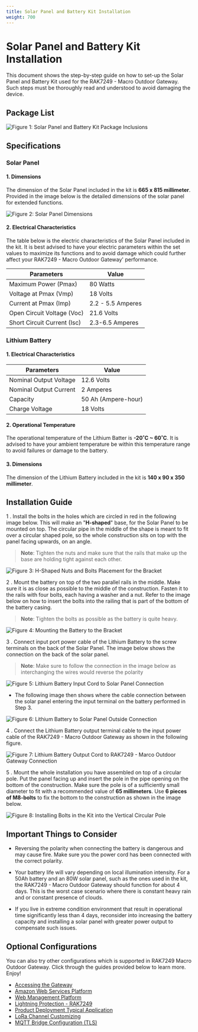 ```yaml
---
title: Solar Panel and Battery Kit Installation
weight: 700
---
```


# Solar Panel and Battery Kit Installation

This document shows the step-by-step guide on how to set-up the Solar Panel and Battery Kit used for the RAK7249 - Macro Outdoor Gateway. Such steps must be thoroughly read and understood to avoid damaging the device.


## Package List
![Figure 1: Solar Panel and Battery Kit Package Inclusions](images/package_inclusion_solar.jpg)

## Specifications

### Solar Panel

#### 1. Dimensions

The dimension of the Solar Panel included in the kit is **665 x 815 millimeter**. Provided in the image below is the detailed dimensions of the solar panel for extended functions.

![Figure 2: Solar Panel Dimensions](images/solar_dimension.jpg)

#### 2. Electrical Characteristics

The table below is the electric characteristics of the Solar Panel included in the kit. It is best advised to have your electric parameters within the set values to maximize its functions and to avoid damage which could further affect your RAK7249 - Macro Outdoor Gateway' performance.

| Parameters                  | Value             |
|-----------------------------|-------------------|
| Maximum Power (Pmax)        | 80 Watts          |
| Voltage at Pmax (Vmp)       | 18 Volts          |
| Current at Pmax (Imp)       | 2.2 - 5.5 Amperes |
| Open Circuit Voltage (Voc)  | 21.6 Volts        |
| Short Circuit Current (Isc) | 2.3-6.5 Amperes   |

### Lithium Battery

#### 1. Electrical Characteristics

| Parameters             | Value               |
|------------------------|---------------------|
| Nominal Output Voltage | 12.6 Volts          |
| Nominal Output Current | 2 Amperes           |
| Capacity               | 50 Ah (Ampere-hour) |
| Charge Voltage         | 18 Volts            |

#### 2. Operational Temperature

The operational temperature of the Lithium Batter is **-20˚C ~ 60˚C**. It is advised to have your ambient temperature be within this temperature range to avoid failures or damage to the battery. 

#### 3. Dimensions

The dimension of the Lithium Battery included in the kit is **140 x 90 x 350 millimeter**.
## Installation Guide

1 . Install the bolts in the holes which are circled in red in the following image below. This will make an "**H-shaped**" base, for the Solar Panel to be mounted on top. The circular pipe in the middle of the shape is meant to fit over a circular shaped pole, so the whole construction sits on top with the panel facing upwards, on an angle.

>**Note**: Tighten the nuts and make sure that the rails that make up the base are holding tight against each other.

![Figure 3: H-Shaped Nuts and Bolts Placement for the Bracket](images/h_shaped.jpg)

2 . Mount the battery on top of the two parallel rails in the middle. Make sure it is as close as possible to the middle of the construction. Fasten it to the rails with four bolts, each having a washer and a nut. Refer to the image below on how to insert the bolts into the railing that is part of the bottom of the battery casing.

>**Note**: Tighten the bolts as possible as the battery is quite heavy.

![Figure 4: Mounting the Battery to the Bracket](images/mounting.jpg)

3 . Connect input port power cable of the Lithium Battery to the screw terminals on the back of the Solar Panel. The image below shows the connection on the back of the solar panel.

>**Note**: Make sure to follow the connection in the image below as interchanging the wires would reverse the polarity

![Figure 5: Lithium Battery Input Cord to Solar Panel Connection](images/lithium.jpg)

* The following image then shows where the cable connection between the solar panel entering the input terminal on the battery performed in Step 3.

![Figure 6: Lithium Battery to Solar Panel Outside Connection](images/outside.jpg)

4 . Connect the Lithium Battery output terminal cable to the input power cable of the RAK7249 - Macro Outdoor Gateway as shown in the following figure.

![Figure 7: Lithium Battery Output Cord to RAK7249 - Marco Outdoor Gateway Connection](images/output.jpg)

5 . Mount the whole installation you have assembled on top of a circular pole. Put the panel facing up and insert the pole in the pipe opening on the bottom of the construction. Make sure the pole is of a sufficiently small diameter to fit with a recommended value of **65 millimeters**. Use **6 pieces of M8-bolts** to fix the bottom to the construction as shown in the image below.

![Figure 8: Installing Bolts in the Kit into the Vertical Circular Pole](images/install_bolts.jpg)

## Important Things to Consider
* Reversing the polarity when connecting the battery is dangerous and may cause fire. Make sure you the power cord has been connected with the correct polarity.

* Your battery life will vary depending on local illumination intensity. For a 50Ah battery and an 80W solar panel, such as the ones used in the kit, the RAK7249 - Macro Outdoor Gateway should function for about 4 days. This is the worst case scenario where there is constant heavy rain and or constant presence of clouds.

* If you live in extreme condition environment that result in operational time significantly less than 4 days, reconsider into increasing the battery capacity and installing a solar panel with greater power output to compensate such issues.

## Optional Configurations
You can also try other configurations which is supported in RAK7249 Macro Outdoor Gateway. Click through the guides provided below to learn more. Enjoy!
* [Accessing the Gateway](https://doc.rakwireless.com/rak7249----macro-outdoor-gateway/accessing-the-gateway)
* [Amazon Web Services Platform](https://doc.rakwireless.com/rak7249----macro-outdoor-gateway/amazon-web-services-platform)
* [Web Management Platform](https://doc.rakwireless.com/rak7249----macro-outdoor-gateway/web-management-platform)
* [Lightning Protection - RAK7249](https://doc.rakwireless.com/rak7249----macro-outdoor-gateway/lightning-protection---rak7249)
* [Product Deployment Typical Application](https://doc.rakwireless.com/rak7249----macro-outdoor-gateway/product-deployment-typical-application)
* [LoRa Channel Customizing](https://doc.rakwireless.com/rak7249----macro-outdoor-gateway/lora-channel-customizing)
* [MQTT Bridge Configuration (TLS)](https://doc.rakwireless.com/rak7249----macro-outdoor-gateway/mqtt-bridge-configuration--tls-)